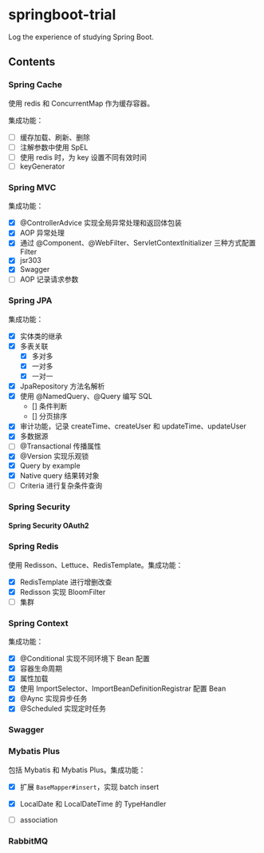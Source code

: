 # springboot-trial

Log the experience of studying Spring Boot.

## Contents

### Spring Cache

使用 redis 和 ConcurrentMap 作为缓存容器。

集成功能：

- [ ] 缓存加载、刷新、删除
- [ ] 注解参数中使用 SpEL
- [ ] 使用 redis 时，为 key 设置不同有效时间
- [ ] keyGenerator

### Spring MVC

集成功能：
- [x] @ControllerAdvice 实现全局异常处理和返回体包装
- [x] AOP 异常处理
- [x] 通过 @Component、@WebFilter、ServletContextInitializer 三种方式配置 Filter
- [x] jsr303
- [x] Swagger 
- [ ] AOP 记录请求参数

### Spring JPA

集成功能：

- [x] 实体类的继承
- [x] 多表关联
    - [x] 多对多
    - [x] 一对多
    - [x] 一对一
- [x] JpaRepository 方法名解析
- [x] 使用 @NamedQuery、@Query 编写 SQL
    - [] 条件判断 
    - [] 分页排序
- [x] 审计功能，记录 createTime、createUser 和 updateTime、updateUser
- [x] 多数据源
- [ ] @Transactional 传播属性
- [x] @Version 实现乐观锁
- [x] Query by example
- [x] Native query 结果转对象
- [ ] Criteria 进行复杂条件查询

### Spring Security

#### Spring Security OAuth2
### Spring Redis

使用 Redisson、Lettuce、RedisTemplate。集成功能：

- [x] RedisTemplate 进行增删改查
- [x] Redisson 实现 BloomFilter
- [ ] 集群 

### Spring Context

集成功能：

- [x] @Conditional 实现不同环境下 Bean 配置
- [x] 容器生命周期
- [x] 属性加载
- [x] 使用 ImportSelector、ImportBeanDefinitionRegistrar 配置 Bean
- [x] @Aync 实现异步任务
- [x] @Scheduled 实现定时任务
### Swagger
### Mybatis Plus

包括 Mybatis 和 Mybatis Plus。集成功能：

- [x] 扩展 `BaseMapper#insert`，实现 batch insert
- [x] LocalDate 和 LocalDateTime 的 TypeHandler
- [ ] association


### RabbitMQ
